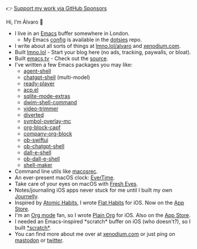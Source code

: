 👉 [Support my work via GitHub Sponsors](https://github.com/sponsors/xenodium)

Hi, I’m Álvaro 👋
- I live in an [Emacs](https://www.gnu.org/software/emacs) buffer somewhere in London.
  - My Emacs [config](https://github.com/xenodium/dotsies/tree/main/emacs) is available in the [dotsies](https://github.com/xenodium/dotsies) repo.
- I write about all sorts of things at [lmno.lol/alvaro](https://lmno.lol/alvaro) and [xenodium.com](https://xenodium.com).
- Built [lmno.lol](https://lmno.lol) - Start your blog here (no ads, tracking, paywalls, or bloat).
- Built [emacs.tv](https://emacs.tv) - Check out the [source](https://github.com/emacstv/emacstv.github.io).
- I've written a few Emacs packages you may like:
  - [agent-shell](https://github.com/xenodium/agent-shell)
  - [chatgpt-shell](https://github.com/xenodium/chatgpt-shell) (multi-model)
  - [ready-player](https://github.com/xenodium/ready-player)
  - [acp.el](https://github.com/xenodium/acp.el)
  - [sqlite-mode-extras](https://github.com/xenodium/sqlite-mode-extras)
  - [dwim-shell-command](https://github.com/xenodium/dwim-shell-command)
  - [video-trimmer](https://github.com/xenodium/video-trimmer)
  - [diverted](https://github.com/xenodium/diverted)
  - [symbol-overlay-mc](https://github.com/xenodium/symbol-overlay-mc)
  - [org-block-capf](https://github.com/xenodium/org-block-capf)
  - [company-org-block](https://github.com/xenodium/company-org-block)
  - [ob-swiftui](https://github.com/xenodium/ob-swiftui)
  - [ob-chatgpt-shell](https://github.com/xenodium/ob-chatgpt-shell)
  - [dall-e-shell](https://github.com/xenodium/dall-e-shell)
  - [ob-dall-e-shell](https://github.com/xenodium/ob-dall-e-shell)
  - [shell-maker](https://github.com/xenodium/shell-maker)
- Command line utils like [macosrec](https://github.com/xenodium/macosrec).
- An ever-present macOS clock: [EverTime](https://github.com/xenodium/EverTime).
- Take care of your eyes on macOS with [Fresh Eyes](https://apps.apple.com/us/app/fresh-eyes/id6480411697?mt=12).
- Notes/journaling iOS apps never stuck for me until I built my own [Journelly](https://journelly.com).
- Inspired by [Atomic Habits](https://jamesclear.com/atomic-habits), I wrote [Flat Habits](https://flathabits.com) for iOS. Now on the [App Store](https://apps.apple.com/app/id1558358855).
- I'm an [Org mode](https://orgmode.org/) fan, so I wrote [Plain Org](https://plainorg.com) for iOS. Also on the [App Store](https://apps.apple.com/app/id1578965002).
- I needed an Emacs-inspired \*scratch\* buffer on iOS (who doesn't?), so I built [\*scratch\*](https://xenodium.com/scratch-a-minimal-scratch-area/).
- You can find more about me over at [xenodium.com](https://xenodium.com) or just ping on [mastodon](https://indieweb.social/@xenodium) or [twitter](https://twitter.com/xenodium).
